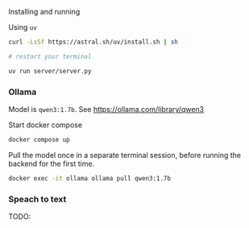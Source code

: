 Installing and running

Using `uv`
```sh
curl -LsSf https://astral.sh/uv/install.sh | sh

# restart your terminal

uv run server/server.py
```

### Ollama

Model is `qwen3:1.7b`. See https://ollama.com/library/qwen3

Start docker compose
```sh
docker compose up
```

Pull the model once in a separate terminal session, before running the backend for the first time. 
```sh
docker exec -it ollama ollama pull qwen3:1.7b
```

### Speach to text
TODO: